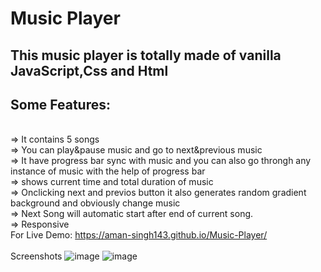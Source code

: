 # Music Player 

## This music player is totally made of vanilla JavaScript,Css and Html

## Some Features:

<br/>⇒ It contains 5 songs
<br/>⇒ You can play&pause music and go to next&previous music
<br/>⇒ It have progress bar sync with music and you can also go throngh any instance of music with the help of progress bar 
<br/>⇒ shows current time and total duration of music
<br/>⇒ Onclicking next and previos button it also generates random gradient background and obviously change music
<br/>⇒ Next Song will automatic start after end of current song.
<br/>⇒ Responsive
<br/>
For Live Demo: https://aman-singh143.github.io/Music-Player/
<br/>
<br/>
Screenshots
![image](https://user-images.githubusercontent.com/109282041/185785554-d5dac3b7-49c5-45ed-8a05-69d3aa46d149.png)
![image](https://user-images.githubusercontent.com/109282041/185785590-84b5e9c8-c0de-4dbd-982d-9ab2a9211554.png)
